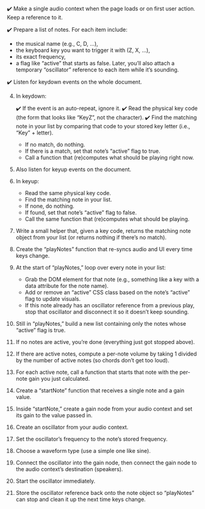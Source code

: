 ✔️ Make a single audio context when the page loads or on first user action. Keep a reference to it.

✔️ Prepare a list of notes. For each item include:

- the musical name (e.g., C, D, …),
- the keyboard key you want to trigger it with (Z, X, …),
- its exact frequency,
- a flag like “active” that starts as false.
  Later, you’ll also attach a temporary “oscillator” reference to each item while it’s sounding.

✔️ Listen for keydown events on the whole document.

4. In keydown:

   ✔️ If the event is an auto-repeat, ignore it.
   ✔️ Read the physical key code (the form that looks like “KeyZ”, not the character).
   ✔️ Find the matching note in your list by comparing that code to your stored key letter (i.e., “Key” + letter).

   - If no match, do nothing.
   - If there is a match, set that note’s “active” flag to true.
   - Call a function that (re)computes what should be playing right now.

5. Also listen for keyup events on the document.

6. In keyup:

   - Read the same physical key code.
   - Find the matching note in your list.
   - If none, do nothing.
   - If found, set that note’s “active” flag to false.
   - Call the same function that (re)computes what should be playing.

7. Write a small helper that, given a key code, returns the matching note object from your list (or returns nothing if there’s no match).

8. Create the “playNotes” function that re-syncs audio and UI every time keys change.

9. At the start of “playNotes,” loop over every note in your list:

   - Grab the DOM element for that note (e.g., something like a key with a data attribute for the note name).
   - Add or remove an “active” CSS class based on the note’s “active” flag to update visuals.
   - If this note already has an oscillator reference from a previous play, stop that oscillator and disconnect it so it doesn’t keep sounding.

10. Still in “playNotes,” build a new list containing only the notes whose “active” flag is true.

11. If no notes are active, you’re done (everything just got stopped above).

12. If there are active notes, compute a per-note volume by taking 1 divided by the number of active notes (so chords don’t get too loud).

13. For each active note, call a function that starts that note with the per-note gain you just calculated.

14. Create a “startNote” function that receives a single note and a gain value.

15. Inside “startNote,” create a gain node from your audio context and set its gain to the value passed in.

16. Create an oscillator from your audio context.

17. Set the oscillator’s frequency to the note’s stored frequency.

18. Choose a waveform type (use a simple one like sine).

19. Connect the oscillator into the gain node, then connect the gain node to the audio context’s destination (speakers).

20. Start the oscillator immediately.

21. Store the oscillator reference back onto the note object so “playNotes” can stop and clean it up the next time keys change.
